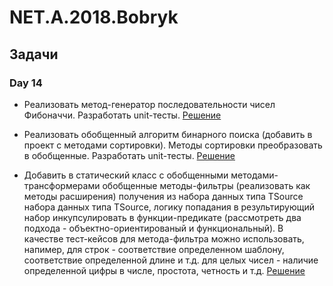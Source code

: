 # NET.A.2018.Bobryk
## Задачи
### Day 14
- Реализовать метод-генератор последовательности чисел Фибоначчи. Разработать unit-тесты. 
[Решение](https://github.com/Mikita98/NET.A.2018.Bobryk/tree/master/NET.A.2018.Bobryk.14)
    
- Реализовать обобщенный алгоритм бинарного поиска (добавить в проект с методами сортировки). Методы сортировки преобразовать в обобщенные. Разработать unit-тесты.
[Решение](https://github.com/Mikita98/NET.A.2018.Bobryk/tree/master/Day%201/BinarySearch)

- Добавить в статический класс с обобщенными методами-трансформерами обобщенные методы-фильтры (реализовать как методы расширения) получения из набора данных типа TSource набора данных типа TSource, логику попадания в результирующий набор инкупсулировать в функции-предикате (рассмотреть два подхода - объектно-ориентированый и функциональный). В качестве тест-кейсов для метода-фильтра можно использовать, напимер, для строк - соответствие определенном шаблону, соответствие определенной длине и т.д. для целых чисел - наличие определенной цифры в числе, простота, четность и т.д.
[Решение](https://github.com/Mikita98/NET.A.2018.Bobryk/blob/master/NET.A.2018.Bobryk.4/Transforming/Transforming.cs) 
